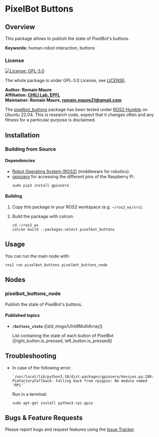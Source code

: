# PixelBot Buttons

## Overview

This package allows to publish the state of PixelBot's buttons. 

**Keywords:** human-robot interaction, buttons

### License

[![License: GPL-3.0](https://img.shields.io/badge/license-GPLv3-blue)](https://www.gnu.org/licenses/gpl-3.0.en.html)

The whole package is under GPL-3.0 License, see [LICENSE](https://github.com/RomainMaure/PixelBot/blob/pixelbot_v2/LICENSE).

**Author: Romain Maure<br />
Affiliation: [CHILI Lab, EPFL](https://www.epfl.ch/labs/chili/)<br />
Maintainer: Romain Maure, romain.maure21@gmail.com**

The [pixelbot_buttons](https://github.com/RomainMaure/PixelBot/tree/pixelbot_v2/src/pixelbot_buttons) package has been tested under [ROS2 Humble](https://docs.ros.org/en/humble/index.html) on Ubuntu 22.04.
This is research code, expect that it changes often and any fitness for a particular purpose is disclaimed.

## Installation

### Building from Source

#### Dependencies

- [Robot Operating System (ROS2)](https://docs.ros.org/en/humble/index.html) (middleware for robotics).
- [gpiozero](https://pypi.org/project/gpiozero/) for accessing the different pins of the Raspberry Pi.
    ```
	sudo pip3 install gpiozero
    ```

#### Building

1) Copy this package in your ROS2 workspace (e.g. `~/ros2_ws/src`).

2) Build the package with colcon:
    ```
    cd ~/ros2_ws
    colcon build --packages-select pixelbot_buttons
    ```

## Usage

You can run the main node with:
```
ros2 run pixelbot_buttons pixelbot_buttons_node
```

## Nodes

### pixelbot_buttons_node

Publish the state of PixelBot's buttons.

#### Published topics

* **`/buttons_state`** ([std_msgs/UInt8MultiArray])

	List containing the state of each button of PixelBot ([right_button.is_pressed, left_button.is_pressed])

## Troubleshooting    

- In case of the following error:
    ```
    `/usr/local/lib/python3.10/dist-packages/gpiozero/devices.py:288: PinFactoryFallback: Falling back from rpigpio: No module named 'RPi'`
    ```
    Run in a terminal:
    ```
    sudo apt-get install python3-rpi.gpio
    ```

## Bugs & Feature Requests

Please report bugs and request features using the [Issue Tracker](https://github.com/RomainMaure/PixelBot/issues).
